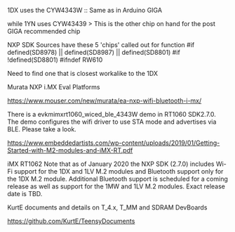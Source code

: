 1DX uses the CYW4343W :: Same as in Arduino GIGA


while 1YN uses CYW43439 > This is the other chip on hand for the post GIGA recommended chip

NXP SDK Sources have these 5 'chips' called out for function
#if defined(SD8978) || defined(SD8987) || defined(SD8801)
#if !defined(SD8801)
#ifndef RW610

Need to find one that is closest workalike to the 1DX

Murata NXP i.MX Eval Platforms

https://www.mouser.com/new/murata/ea-nxp-wifi-bluetooth-i-mx/

There is a evkmimxrt1060_wiced_ble_4343W demo in RT1060 SDK2.7.0. The demo configures the wifi driver to use STA mode and
advertises via BLE. Please take a look.

https://www.embeddedartists.com/wp-content/uploads/2019/01/Getting-Started-with-M2-modules-and-iMX-RT.pdf

iMX RT1062 
Note that as of January 2020 the NXP SDK (2.7.0) includes Wi-Fi support for the 1DX and 1LV M.2 
modules and Bluetooth support only for the 1DX M.2 module. Additional Bluetooth support is 
scheduled for a coming release as well as support for the 1MW and 1LV M.2 modules. Exact 
release date is TBD. 

KurtE documents and details on T_4.x, T_MM and SDRAM DevBoards

https://github.com/KurtE/TeensyDocuments
